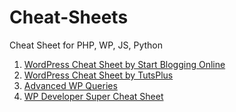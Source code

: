 # Cheat-Sheets
Cheat Sheet for PHP, WP, JS, Python


1) [WordPress Cheat Sheet by Start Blogging Online](https://startbloggingonline.com/wordpress-cheat-sheet/)
2) [WordPress Cheat Sheet by TutsPlus](https://code.tutsplus.com/articles/wordpress-cheat-sheet-the-loop-code-snippet--wp-22305)
3) [Advanced WP Queries](https://code.tutsplus.com/series/advanced-wordpress-queries--wp-33800)
4) [WP Developer Super Cheat Sheet](https://premium.wpmudev.org/blog/developer-super-cheat-sheet/)
